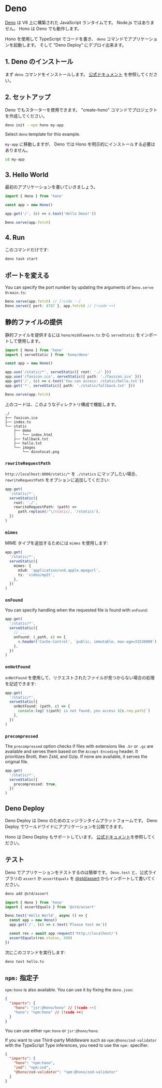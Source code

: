 # Deno

[Deno](https://deno.com/) は V8 上に構築された JavaScript ランタイムです。 Node.js ではありません。
Hono は Deno でも動作します。

Hono を使用して TypeScript でコードを書き、 `deno` コマンドでアプリケーションを起動します。 そして "Deno Deploy" にデプロイ出来ます。

## 1. Deno のインストール

まず `deno` コマンドをインストールします。
[公式ドキュメント](https://docs.deno.com/runtime/manual/getting_started/installation) を参照してください。

## 2. セットアップ

Deno でもスターターを使用できます。
"create-hono" コマンドでプロジェクトを作成してください。

```sh
deno init --npm hono my-app
```

Select `deno` template for this example.

`my-app` に移動しますが、 Deno では Hono を明示的にインストールする必要はありません。

```sh
cd my-app
```

## 3. Hello World

最初のアプリケーションを書いていきましょう。

```ts
import { Hono } from 'hono'

const app = new Hono()

app.get('/', (c) => c.text('Hello Deno!'))

Deno.serve(app.fetch)
```

## 4. Run

このコマンドだけです:

```sh
deno task start
```

## ポートを変える

You can specify the port number by updating the arguments of `Deno.serve` in `main.ts`:

```ts
Deno.serve(app.fetch) // [!code --]
Deno.serve({ port: 8787 }, app.fetch) // [!code ++]
```

## 静的ファイルの提供

静的ファイルを提供するには `hono/middleware.ts` から `serveStatic` をインポートして使用します。

```ts
import { Hono } from 'hono'
import { serveStatic } from 'hono/deno'

const app = new Hono()

app.use('/static/*', serveStatic({ root: './' }))
app.use('/favicon.ico', serveStatic({ path: './favicon.ico' }))
app.get('/', (c) => c.text('You can access: /static/hello.txt'))
app.get('*', serveStatic({ path: './static/fallback.txt' }))

Deno.serve(app.fetch)
```

上のコードは、このようなディレクトリ構成で機能します。

```
./
├── favicon.ico
├── index.ts
└── static
    ├── demo
    │   └── index.html
    ├── fallback.txt
    ├── hello.txt
    └── images
        └── dinotocat.png
```

### `rewriteRequestPath`

`http://localhost:8000/static/*` を `./statics` にマップしたい場合、 `rewriteRequestPath` をオプションに追加してください:

```ts
app.get(
  '/static/*',
  serveStatic({
    root: './',
    rewriteRequestPath: (path) =>
      path.replace(/^\/static/, '/statics'),
  })
)
```

### `mimes`

MIME タイプを追加するためには `mimes` を使用します:

```ts
app.get(
  '/static/*',
  serveStatic({
    mimes: {
      m3u8: 'application/vnd.apple.mpegurl',
      ts: 'video/mp2t',
    },
  })
)
```

### `onFound`

You can specify handling when the requested file is found with `onFound`:

```ts
app.get(
  '/static/*',
  serveStatic({
    // ...
    onFound: (_path, c) => {
      c.header('Cache-Control', `public, immutable, max-age=31536000`)
    },
  })
)
```

### `onNotFound`

`onNotFound` を使用して、リクエストされたファイルが見つからない場合の処理を記述できます:

```ts
app.get(
  '/static/*',
  serveStatic({
    onNotFound: (path, c) => {
      console.log(`${path} is not found, you access ${c.req.path}`)
    },
  })
)
```

### `precompressed`

The `precompressed` option checks if files with extensions like `.br` or `.gz` are available and serves them based on the `Accept-Encoding` header. It prioritizes Brotli, then Zstd, and Gzip. If none are available, it serves the original file.

```ts
app.get(
  '/static/*',
  serveStatic({
    precompressed: true,
  })
)
```

## Deno Deploy

Deno Deploy は Deno のためのエッジランタイムプラットフォームです。
Deno Deploy でワールドワイドにアプリケーションを公開できます。

Hono は Deno Deploy もサポートしています。 [公式ドキュメント](https://docs.deno.com/deploy/manual/)を参照してください。

## テスト

Deno でアプリケーションをテストするのは簡単です。
`Deno.test` と、公式ライブラリの `assert` か `assertEquals` を [@std/assert](https://jsr.io/@std/assert) からインポートして書いてください。

```sh
deno add @std/assert
```

```ts
import { Hono } from 'hono'
import { assertEquals } from '@std/assert'

Deno.test('Hello World', async () => {
  const app = new Hono()
  app.get('/', (c) => c.text('Please test me'))

  const res = await app.request('http://localhost/')
  assertEquals(res.status, 200)
})
```

次にこのコマンドを実行します:

```sh
deno test hello.ts
```

## `npm:` 指定子

`npm:hono` is also available. You can use it by fixing the `deno.json`:

```json
{
  "imports": {
    "hono": "jsr:@hono/hono" // [!code --]
    "hono": "npm:hono" // [!code ++]
  }
}
```

You can use either `npm:hono` or `jsr:@hono/hono`.

If you want to use Third-party Middleware such as `npm:@hono/zod-validator` with the TypeScript Type inferences, you need to use the `npm:` specifier.

```json
{
  "imports": {
    "hono": "npm:hono",
    "zod": "npm:zod",
    "@hono/zod-validator": "npm:@hono/zod-validator"
  }
}
```
